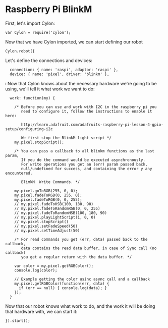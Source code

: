 # Raspberry Pi BlinkM

First, let's import Cylon:

    var Cylon = require('cylon');

Now that we have Cylon imported, we can start defining our robot

    Cylon.robot({

Let's define the connections and devices:

      connection: { name: 'raspi', adaptor: 'raspi' },
      device: { name: 'pixel', driver: 'blinkm' },
ı
Now that Cylon knows about the necessary hardware we're going to be using, we'll
tell it what work we want to do:

      work: function(my) {

        /* Before you can use and work with I2C in the raspberry pi you
           need to configure it, follow the instructions to enable it here:

           http://learn.adafruit.com/adafruits-raspberry-pi-lesson-4-gpio-setup/configuring-i2c

           We first stop the BlinkM light script */
        my.pixel.stopScript();

        /* You can pass a callback to all blinkm functions as the last param,
           If you do the command would be executed asynchronously.
           For write operations you get an (err) param passed back,
           null/undefined for success, and containing the error y any encountered.

           BlimkM  Write Commands. */

        my.pixel.goToRGB(255, 0, 0);
        my.pixel.fadeToRGB(0, 255, 0);
        my.pixel.fadeToRGB(0, 0, 255);
        // my.pixel.fadeToHSB(100, 180, 90)
        // my.pixel.fadeToRandomRGB(0, 0, 255)
        // my.pixel.fadeToRandomHSB(100, 180, 90)
        // my.pixel.playLightScript(1, 0, 0)
        // my.pixel.stopScript()
        // my.pixel.setFadeSpeed(50)
        // my.pixel.setTimeAdjust(50)

        /* For read commands you get (err, data) passed back to the callback,
           data contains the read data buffer, in case of Sync call (no callback)
           you get a regular return with the data buffer. */

        var color = my.pixel.getRGBColor();
        console.log(color);

        // Example getting the color usinc async call and a callback
        my.pixel.getRGBColor(function(err, data) {
          if (err == null) { console.log(data); }
        });
      }

Now that our robot knows what work to do, and the work it will be doing that
hardware with, we can start it:

    }).start();
